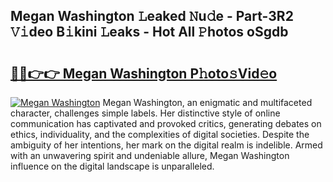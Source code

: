 ## Megan Washington 𝙻eaked 𝙽u𝚍e - Part-3R2 𝚅𝚒deo B𝚒kini 𝙻eaks - Hot All 𝙿hotos oSgdb

# <h2><a href="http://ld4w2n7.urlbe.top/?page=Megan+Washington">🔗🔗👉👉 Megan Washington P𝚑oto𝚜Vid𝚎o</a></h2>

[![Megan Washington](https://i.imgur.com/eBuTRDB.gif)](http://ld4w2n7.urlbe.top/?page=Megan+Washington)
Megan Washington, an enigmatic and multifaceted character, challenges simple labels. Her distinctive style of online communication has captivated and provoked critics, generating debates on ethics, individuality, and the complexities of digital societies. Despite the ambiguity of her intentions, her mark on the digital realm is indelible. Armed with an unwavering spirit and undeniable allure, Megan Washington influence on the digital landscape is unparalleled.
